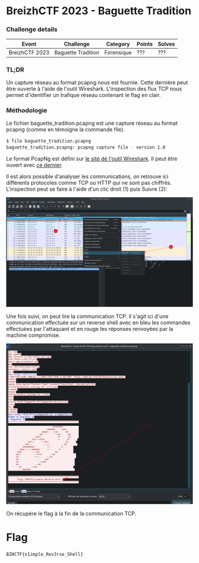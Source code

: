 BreizhCTF 2023 - Baguette Tradition
==========================

### Challenge details

| Event                    | Challenge  | Category       | Points | Solves      |
|--------------------------|------------|----------------|--------|-------------|
| BreizhCTF 2023           | Baguette Tradition  | Forensique | ???    | ???         |


### TL;DR

Un capture réseau au format pcapng nous est fournie. Cette dernière peut être ouverte à l'aide de l'outil Wireshark. L'inspection des flux TCP nous permet d'identifier un trafique réseau contenant le flag en clair.

### Méthodologie

Le fichier baguette_tradition.pcapng est une capture réseau au format pcapng (comme en témoigne la commande file).

```bash
$ file baguette_tradition.pcapng 
baguette_tradition.pcapng: pcapng capture file - version 1.0
```

Le format PcapNg est défini sur [le site de l'outil Wireshark](https://wiki.wireshark.org/Development/PcapNg). Il peut être ouvert avec [ce dernier](https://www.wireshark.org/).

Il est alors possible d'analyser les communications, on retrouve ici différents protocoles comme TCP ou HTTP qui ne sont pas chiffrés. L'inspection peut se faire à  l'aide d'un clic droit (1) puis Suivre (2):

![ws1.png](ws1.png)

Une fois suivi, on peut lire la communication TCP. Il s'agit ici d'une communication effectuée sur un reverse shell avec en bleu les commandes effectuées par l'attaquant et en rouge les réponses renvoyées par la machine compromise.

![ws2.png](ws2.png)

On récupère le flag à la fin de la communication TCP.

# Flag

`BZHCTF{s1imple_Rev3rse_Shell}`
